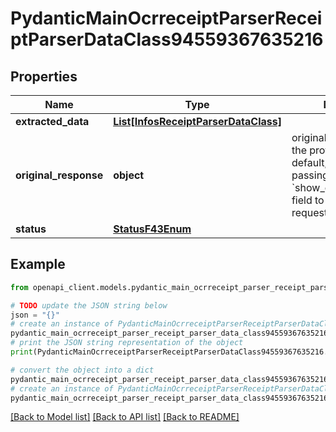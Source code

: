 # PydanticMainOcrreceiptParserReceiptParserDataClass94559367635216


## Properties

Name | Type | Description | Notes
------------ | ------------- | ------------- | -------------
**extracted_data** | [**List[InfosReceiptParserDataClass]**](InfosReceiptParserDataClass.md) |  | [optional] 
**original_response** | **object** | original response sent by the provider, hidden by default, show it by passing the &#x60;show_original_response&#x60; field to &#x60;true&#x60; in your request | [optional] 
**status** | [**StatusF43Enum**](StatusF43Enum.md) |  | 

## Example

```python
from openapi_client.models.pydantic_main_ocrreceipt_parser_receipt_parser_data_class94559367635216 import PydanticMainOcrreceiptParserReceiptParserDataClass94559367635216

# TODO update the JSON string below
json = "{}"
# create an instance of PydanticMainOcrreceiptParserReceiptParserDataClass94559367635216 from a JSON string
pydantic_main_ocrreceipt_parser_receipt_parser_data_class94559367635216_instance = PydanticMainOcrreceiptParserReceiptParserDataClass94559367635216.from_json(json)
# print the JSON string representation of the object
print(PydanticMainOcrreceiptParserReceiptParserDataClass94559367635216.to_json())

# convert the object into a dict
pydantic_main_ocrreceipt_parser_receipt_parser_data_class94559367635216_dict = pydantic_main_ocrreceipt_parser_receipt_parser_data_class94559367635216_instance.to_dict()
# create an instance of PydanticMainOcrreceiptParserReceiptParserDataClass94559367635216 from a dict
pydantic_main_ocrreceipt_parser_receipt_parser_data_class94559367635216_form_dict = pydantic_main_ocrreceipt_parser_receipt_parser_data_class94559367635216.from_dict(pydantic_main_ocrreceipt_parser_receipt_parser_data_class94559367635216_dict)
```
[[Back to Model list]](../README.md#documentation-for-models) [[Back to API list]](../README.md#documentation-for-api-endpoints) [[Back to README]](../README.md)


